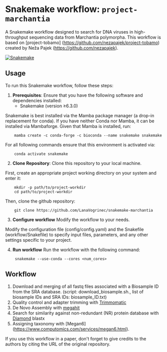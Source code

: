 # Snakemake workflow: `project-marchantia`

A Snakemake workflow designed to search for DNA viruses in high-throughput sequencing data from Marchantia polymorpha.
This workflow is based on [project-tobamo] (https://github.com/nezapajek/project-tobamo) created by Neža Pajek (https://github.com/nezapajek). 

[![Snakemake](https://img.shields.io/badge/snakemake-≥6.3.0-brightgreen.svg)](https://snakemake.github.io)

## Usage

To run this Snakemake workflow, follow these steps:

1. **Prerequisites**: Ensure that you have the following software and dependencies installed:
   - Snakemake (version ≥6.3.0)
   
Snakemake is best installed via the Mamba package manager (a drop-in replacement for conda). If you have neither Conda nor Mamba, it can be installed via Mambaforge. Given that Mamba is installed, run:

        mamba create -c conda-forge -c bioconda --name snakemake snakemake

For all following commands ensure that this environment is activated via:

        conda activate snakemake

2. **Clone Repository**: Clone this repository to your local machine.

First, create an appropriate project working directory on your system and enter it:

        mkdir -p path/to/project-workdir
        cd path/to/project-workdir

Then, clone the github repository:
   
        git clone https://github.com/LanaVogrinec/snakemake-marchantia

3. **Configure workflow** Modify the workflow to your needs.

Modify the configuration file (config/config.yaml) and the Snakefile (workflow/Snakefile) to specify input files, parameters, and any other settings specific to your project. 

4. **Run workflow** Run the workflow with the following command: 

        snakemake --use-conda --cores <num_cores> 

## Workflow

1. Download and merging of all fastq files associated with a Biosample ID from the SRA database. 
    (script: download_biosample.sh., list of biosample IDs and SRA IDs: biosample_ID.txt)
2. Quality control and adapter trimming with [Trimmomatic](http://www.usadellab.org/cms/?page=trimmomatic)
3. De Novo Assembly with [megahit](https://www.metagenomics.wiki/tools/assembly/megahit)
4. Search for similarity against non-redundant (NR) protein database with [Diamond](https://bio.tools/diamond) blastx
5. Assigning taxonomy with [Megan6] (https://www.computomics.com/services/megan6.html).


If you use this workflow in a paper, don't forget to give credits to the authors by citing the URL of the original repository.
